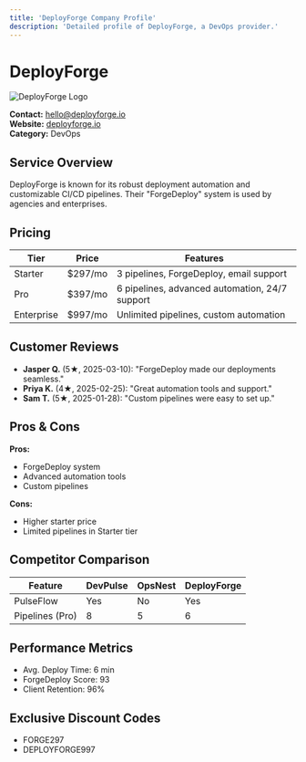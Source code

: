 ```yaml
---
title: 'DeployForge Company Profile'
description: 'Detailed profile of DeployForge, a DevOps provider.'
---
```


# DeployForge

![DeployForge Logo](https://placehold.co/80x80/ff7043/fff?text=DF)

**Contact:** hello@deployforge.io  
**Website:** [deployforge.io](#)  
**Category:** DevOps

## Service Overview

DeployForge is known for its robust deployment automation and
customizable CI/CD pipelines. Their "ForgeDeploy" system is used by
agencies and enterprises.

## Pricing

| Tier       | Price   | Features                                       |
| ---------- | ------- | ---------------------------------------------- |
| Starter    | $297/mo | 3 pipelines, ForgeDeploy, email support        |
| Pro        | $397/mo | 6 pipelines, advanced automation, 24/7 support |
| Enterprise | $997/mo | Unlimited pipelines, custom automation         |

## Customer Reviews

- **Jasper Q.** (5★, 2025-03-10): "ForgeDeploy made our deployments
  seamless."
- **Priya K.** (4★, 2025-02-25): "Great automation tools and support."
- **Sam T.** (5★, 2025-01-28): "Custom pipelines were easy to set up."

## Pros & Cons

**Pros:**

- ForgeDeploy system
- Advanced automation tools
- Custom pipelines

**Cons:**

- Higher starter price
- Limited pipelines in Starter tier

## Competitor Comparison

| Feature         | DevPulse | OpsNest | DeployForge |
| --------------- | -------- | ------- | ----------- |
| PulseFlow       | Yes      | No      | Yes         |
| Pipelines (Pro) | 8        | 5       | 6           |

## Performance Metrics

- Avg. Deploy Time: 6 min
- ForgeDeploy Score: 93
- Client Retention: 96%

## Exclusive Discount Codes

- FORGE297
- DEPLOYFORGE997
